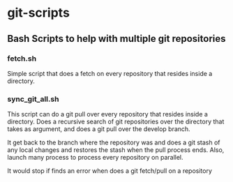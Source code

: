 # git-scripts
## Bash Scripts to help with multiple git repositories

### fetch.sh

Simple script that does a fetch on every repository that resides inside a
directory.

### sync_git_all.sh

This script can do a git pull over every repository that resides inside a directory.
Does a recursive search of git repositories over the directory that takes as 
argument, and does a git pull over the develop branch.

It get back to the branch where the repository was and does a git stash of any 
local changes and restores the stash when the pull process ends.
Also, launch many process to process every repository on parallel.

It would stop if finds an error when does a git fetch/pull on a repository


